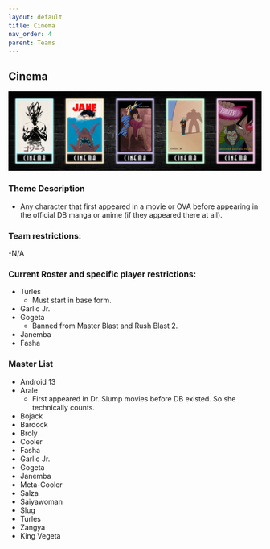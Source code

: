 ```yaml
---
layout: default
title: Cinema
nav_order: 4
parent: Teams
---
```

## Cinema

![](../images/cinema.jpg)

### Theme Description
- Any character that first appeared in a movie or OVA before appearing in the official DB manga or anime (if they appeared there at all).

### Team restrictions:
-N/A

### Current Roster and specific player restrictions:

- Turles
  - Must start in base form.
- Garlic Jr.
- Gogeta
   - Banned from Master Blast and Rush Blast 2. 
- Janemba
- Fasha
  
### Master List
- Android 13
- Arale
  - First appeared in Dr. Slump movies before DB existed. So she technically counts.
- Bojack
- Bardock
- Broly
- Cooler
- Fasha
- Garlic Jr.
- Gogeta
- Janemba
- Meta-Cooler
- Salza
- Saiyawoman
- Slug
- Turles
- Zangya
- King Vegeta
